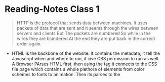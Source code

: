 # Reading-Notes Class 1
>HTTP is the protocol that sends data between machines.
It uses packets of data that are sent and it seems
through the wires between servers and clients
But The packets are numbered
So while in the wires they are blundered
At the end they are put back in the correct order again.

* HTML is the backbone of the website. It contains the metadata, it tell the Javascript when and where to run, it cive CSS permission to run as well. A Browser PArses HTML first, then using the <link> tag it connects to the CSS file page which contains a whole plethora of elements from color schemes to fonts to animation. Then its parses to the <script> tag. This it for JavaScript. "The browser generates an in-memory DOM tree from the parsed HTML, generates an in-memory CSSOM structure from the parsed CSS, and compiles and executes the parsed JavaScript." (1)

You cna find image files on many different platforms. The main thing you have to make sure of is that the image files are open source or fair use. IF they are not, you will have to get permission. This is a huge legal issue. I know as a music artist myself im very familiar with the DMCA.  

Javascript Variable are important because they are blocks of code that contain values. There are different variables used to talk to each other. Two variables are Strings and Numbers. Strings have quotes around them and numbers do not. 

String: let myVariable = 'Bob'; or
let myVariable = "Bob";

Number:	let myVariable = 10;



>HyperText Markup Language (HTML) is the code that you use to structure your web content and give it meaning and purpose. For example, is my content a set of paragraphs or a list of bullet points? Do I have images inserted on my page? Do I have a data table? Without overwhelming you, this article will provide enough information to make you familiar with HTML.

>Cascading Style Sheets (CSS) is the code that you use to style your website. For example, do you want the text to be black or red? Where should content be drawn on the screen? What background images and colors should be used to decorate your website? In this article, we'll take you through what you need to get started.

>JavaScript is the programming language that you use to add interactive features to your website. Some examples could be games, things that happen when buttons are pressed or data is entered in forms, dynamic styling effects, animation, and much more. In this article, we'll give you an idea of what is possible with this exciting language, and how to get started.



(1)https://developer.mozilla.org/en-US/docs/Learn/Getting_started_with_the_web/How_the_Web_works

[HOME](../README.md)



